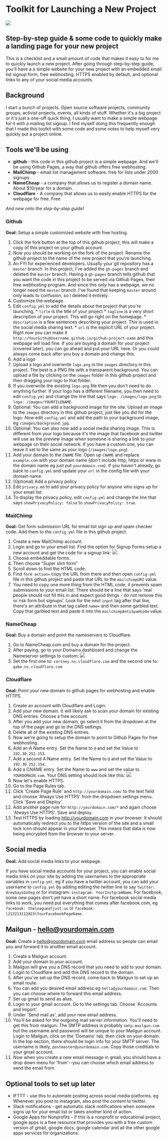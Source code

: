 # Toolkit for Launching a New Project

![](toolkit-images/launch-toolkit-header.png)


## Step-by-step guide & some code to quickly make a landing page for your new project

This is a checklist and a small amount of code that makes it easy to for me to quickly launch a new project. After going through step-by-step guide, you'll have a a simple website for your new project with an embedded email list signup form, free webhosting, HTTPS enabled by default, and optional links to any of your social media accounts.

## Background
I start a bunch of projects. Open source software projects, community groups, activist projects, events, all kinds of stuff. Whether it's a big project or it's just a one-off quick thing, I usually want to make a simple webpage for it with a mailing list signup. I find myself doing this frequently enough that I made this toolkit with some code and some notes to help myself very quickly put a project online.

## Tools we'll be using

 * **github** - this code in this github project is a simple webpage. And we'll be using Github Pages, a way that github offers free webhosting.
 * **MailChimp** - email list management software. free for lists under 2000 signups.
 * **NameCheap** - a company that allows us to register a domain name. About $10/year for a domain.
 * **Cloudflare** - A company that allows us to easily enable HTTPS for the webpage for free. Free

_And now onto the step-by-step guide!_

### Github

**Goal:** Setup a simple customized website with free hosting.

 1. Click the fork button at the top of this github project, this will make a copy of this project on your github account.
 1. Now you should be working on the fork of the project. Rename the github project to the name of the new project that you're launching.
 1. An FYI for experienced developers. Usually your git repository has a `master` branch. In this project, I've added the `gh-pages` branch and deleted the `master` branch. Having a `gh-pages` branch tells github that you want the code in this project to be served via Github Pages, their free webhosting program. And since this only has a webpage, we no longer need the `master` branch. I've found that keeping `master` around only leads to confusion, so I deleted it entirely.
 1. Customize the webpage.
   1. Edit `config.yml` to add the details about the project that you're launching.
     * `title` is the title of your project
     * `tagline` is a very short description of your project. This will go right on the homepage.
     * `description` is a few sentences describing your project. This is used in the social media sharing text.
     * `url` is the explicit URL of your project. Right now you can make it `http://YourGithubUsername.github.io/github-project-name` and this webpage will load fine. If you are buying a domain for your project (covered later), you can go ahead and put your URL here. Or you could always come back after you buy a domain and change this.
 1. Add a logo
   1. Upload a logo and overwrite `logo.png` in the `images` directory in this project. The best is a PNG file with a transparent background. You can upload a file by clicking on the `images` folder in this github project and then dragging your logo to that folder.
   1. If you overwrite the existing `logo.png` file then you don't need to do anything further. If your logo has a different filename, you then need to edit `config.yml` and change the line that says `logo: /images/logo.png` to `logo: /images/YOURFILENAME`.
   1. Optional: You can add a background image for the site. Upload an image to the `images` directory in this github project, just like you did for the logo. Now edit `config.yml` and add the path to your background image, eg `/images/background.jpg`.
   1. Optional: You can also now add a social media sharing image. This is different from your logo because it's the image that facebook and twitter will use as the preview image when someone is sharing a link to your webpage on their social network. If you have a custom one, you can leave it set to the same as your logo (`/images/logo.png`).
 1. Add your domain to the `CNAME` file. Open up `CNAME` and replace `example.com` with your domain name (don't include http, https or www in the domain name eg just put `yourdomain.com`). If you haven't already, go back to `config.yml` and update your `url` in the config file with your domain name.
 1. (Optional) Add a privacy policy
   1. Edit `privacy.md` to add your privacy policy for anyone who signs up for your email list.
   1. To display the privacy policy, edit `config.yml` and change the line that says `showPrivacyPolicy: false` to `showPrivacyPolicy: true`.

### MailChimp

**Goal:** Get form submission URL for email list sign up and spam checker code. Add them to the `config.yml` file in this github project.

  1. Create a new MailChimp account.
  1. Login and go to your email list. Find the option for Signup Forms setup a new account and get the code for a signup link:
  ![](toolkit-images/mailchimp-signup-forms.png)
  1. Choose embeddable forms.
  1. Then choose "Super slim form"
  1. Scroll down to find the HTML code.
  1. Find `form action=` copy the URL from there and then open `config.yml` file in this github project and paste that URL to the `mailchimpURI` value.
  1. You need to copy one more thing from the HTML code, it prevents spam submissions to your email list. There should be a line that says 'real people should not fill this in and expect good things - do not remove this or risk form bot signups'. Look for the next `input` tag after that line, there's an attribute in that tag called `name=` and then some garbled text. Copy that garbled text and paste it into the `mailchimpAntiSpamCode` value.

### NameCheap

**Goal:** Buy a domain and point the nameservers to Cloudflare.

1. Go to NameCheap.com and buy a domain for the project.
1. After paying, go to your Domains dashboard and change the Nameserver settings to custom:
![](toolkit-images/namecheap-custom-nameserver.png)
1. Set the first one to: `cortney.ns.cloudflare.com` and the second one to: `gabe.ns.cloudflare.com`

### Cloudflare

**Goal:** Point your new domain to github pages for webhosting and enable HTTPS.

 1. Create an account with Cloudflare and Login.
 1. Add your new domain. It will likely ask to scan your domain for existing DNS entries. Choose a free account.
 1. After you add your new domain, go select it from the dropdown at the top of the page and go to the DNS settings.
 1. Delete all of the existing DNS entries.
 1. Now we're going to setup the domain to point to Github Pages for free webhosting.
   1. Add an A Name entry. Set the Name to `@` and set the Value to `192.30.252.153`.
   1. Add a second A Name entry. Set the Name to `@` and set the Value to `192.30.252.154`.
   1. Add a CNAME entry. Set the Name to `www` and set the value to `YOURDOMAIN.com`. Your DNS setting should look like this:
![](toolkit-images/cloudflare-dns-settings.png)
 1. Now let's enable HTTPS.
   1. Go to the Page Rules tab.
   1. Click 'Create Page Rule' and `http://yourdomain.com/` to the text field and choose 'Always Use HTTPS' from the dropdown settings menu. Click 'Save and Deploy'.
   1. Add another page rule for `http://yourdomain.com/*` and again choose 'Always Use HTTPS'. Save and deploy.
   1. Test HTTPS by loading http://yourdomain.com in your browser. It should automatically redirect you to the https version of the site and a small lock icon should appear in your browser. This means that data is now being encrypted from the browser to your server.


## Social media
**Goal:** Add social media links to your webpage.

If you have social media accounts for your project, you can enable social media links on your site by adding the usernames to the appropriate variables in `config.yml`. eg if you have a twitter account, you can add your username to `config.yml` by adding editing the twitter line to say `twitter: drewSaysGoVeg` or for instagram: `instagram: YourInstgramName`. For facebook, some new pages don't yet have a short name. For facebook social media links to work, you need put everything that comes after facebook.com, eg `facebook: theleagueofjust.us` or `facebook: \213213112423\YourFacebookPageName`.

## Mailgun - hello@yourdomain.com

**Goal:** Create a hello@yourdomain.com email address so people can email you and forward it to another email account.

 1. Create a Mailgun account.
 1. Add your domain to your account.
 1. Mailgun will give you a DNS record that you need to add to your domain.
 1. Login to Cloudflare and add this DNS record to the domain.
 1. After you've set up the DNS record, come back to Mailgun to set up an email route.
 1. You can add you desired email address eg `hello@yourdomain.com`. Then you can choose where to forward this email address.
 1. Set up gmail to send as alias.
  1. Login to your gmail account. Go to the settings tab. Choose 'Accounts and Import'.
  1. Under 'Send mail as', add your new email address.
  1. You'll be asked for the outgoing mail server information. You'll need to get this from mailgun. The SMTP address is probably `smtp.mailgun.com` but the username and password will be unique to your Mailgun account. Login to Mailgun, click on the 'Domains' tab, then click on your domain. In the top section, there should be login info for your SMTP server. The username is likely, `postmaster@yourdomain.com`. Copy those creditials to your gmail account.
  1. Now when you create a new email message in gmail, you should have a drop down menu for 'from'--you can choose which email address to send the email from.


## Optional tools to set up later

 * IFTTT - use this to automate posting across social media platforms. eg Whenever you post to instagram, also post the content to twitter.
 * Slack notifications - get automatic slack notifications when someone signs up for your email list or takes another kind of action.
 * Google Apps for Nonprofits - if this is a nonprofit or educational project, google apps is a free resource that provides you with a free custom version of gmail, google docs, google calendar and all the other google apps services for organizations.
